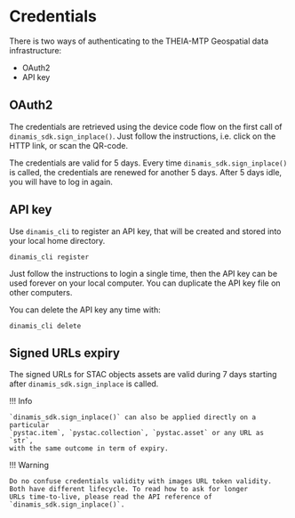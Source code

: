 # Credentials

There is two ways of authenticating to the THEIA-MTP Geospatial data 
infrastructure:

- OAuth2
- API key

## OAuth2

The credentials are retrieved using the device code flow on the first call of 
`dinamis_sdk.sign_inplace()`. Just follow the instructions, i.e. click on the 
HTTP link, or scan the QR-code.

The credentials are valid for 5 days. Every time `dinamis_sdk.sign_inplace()` 
is called, the credentials are renewed for another 5 days. After 5 days idle, 
you will have to log in again.

## API key

Use `dinamis_cli` to register an API key, that will be created and stored into 
your local home directory.

```commandline
dinamis_cli register
```

Just follow the instructions to login a single time, then the API key can be 
used forever on your local computer. You can duplicate the API key file on 
other computers.

You can delete the API key any time with:

```commandline
dinamis_cli delete
```

## Signed URLs expiry

The signed URLs for STAC objects assets are valid during 7 days starting after 
`dinamis_sdk.sign_inplace` is called. 

!!! Info

    `dinamis_sdk.sign_inplace()` can also be applied directly on a particular 
    `pystac.item`, `pystac.collection`, `pystac.asset` or any URL as `str`, 
    with the same outcome in term of expiry.

!!! Warning

    Do no confuse credentials validity with images URL token validity.
    Both have different lifecycle. To read how to ask for longer 
    URLs time-to-live, please read the API reference of 
    `dinamis_sdk.sign_inplace()`.
